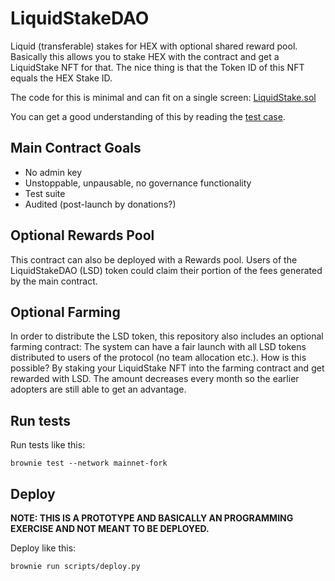 # LiquidStakeDAO

Liquid (transferable) stakes for HEX with optional shared reward pool.
Basically this allows you to stake HEX with the contract and get a LiquidStake
NFT for that. The nice thing is that the Token ID of this NFT equals the HEX
Stake ID.

The code for this is minimal and can fit on a single screen: [LiquidStake.sol](./contracts/LiquidStake.sol)

You can get a good understanding of this by reading the [test case](./tests/test_integration.py#85).

## Main Contract Goals

* No admin key
* Unstoppable, unpausable, no governance functionality
* Test suite
* Audited (post-launch by donations?)

## Optional Rewards Pool

This contract can also be deployed with a Rewards pool. Users of the
LiquidStakeDAO (LSD) token could claim their portion of the fees generated by
the main contract.

## Optional Farming

In order to distribute the LSD token, this repository also includes an optional
farming contract: The system can have a fair launch with all LSD tokens
distributed to users of the protocol (no team allocation etc.). How is this
possible? By staking your LiquidStake NFT into the farming contract and get
rewarded with LSD. The amount decreases every month so the earlier adopters are
still able to get an advantage.

## Run tests

Run tests like this:

    brownie test --network mainnet-fork

## Deploy

**NOTE: THIS IS A PROTOTYPE AND BASICALLY AN PROGRAMMING EXERCISE AND NOT MEANT TO BE DEPLOYED.**

Deploy like this:

    brownie run scripts/deploy.py
